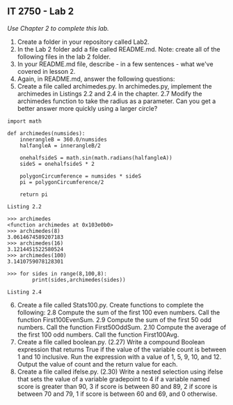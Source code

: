 ## IT 2750 - Lab 2

*Use Chapter 2 to complete this lab.*

1. Create a folder in your repository called Lab2.
2. In the Lab 2 folder add a file called README.md. Note: create all of the following files in the lab 2 folder.
3. In your README.md file, describe - in a few sentences - what we've covered in lesson 2. 
4. Again, in README.md, answer the following questions:
5. Create a file called archimedes.py. In archimedes.py, implement the archimedes in Listings 2.2 and 2.4 in the chapter. 2.7 Modify the archimedes function to take the radius as a parameter. Can you get a better answer more quickly using a larger circle?
```
import math  

def archimedes(numsides):  
    innerangleB = 360.0/numsides  
    halfangleA = innerangleB/2  
  
    onehalfsideS = math.sin(math.radians(halfangleA))  
    sideS = onehalfsideS * 2  
  
    polygonCircumference = numsides * sideS  
    pi = polygonCircumference/2  
  
    return pi  
```
`Listing 2.2`  

```
>>> archimedes  
<function archimedes at 0x103e0b0>  
>>> archimedes(8)  
3.0614674589207183  
>>> archimedes(16)  
3.1214451522580524  
>>> archimedes(100)  
3.1410759078128301  
   
>>> for sides in range(8,100,8):  
        print(sides,archimedes(sides))  
```
`Listing 2.4`    
 
6. Create a file called Stats100.py. Create functions to complete the following:
    2.8 Compute the sum of the first 100 even numbers. Call the function First100EvenSum.
    2.9 Compute the sum of the first 50 odd numbers. Call the function First50OddSum.
    2.10 Compute the average of the first 100 odd numbers. Call the function First100Avg.
7. Create a file called boolean.py. (2.27) Write a compound Boolean expression that returns True if the value of the variable count is between 1 and 10 inclusive. Run the expression with a value of 1, 5, 9, 10, and 12. Output the value of count and the return value for each.
8. Create a file called ifelse.py. (2.30) Write a nested selection using ifelse that sets the value of a variable gradepoint to 4 if a variable named score is greater than 90, 3 if score is between 80 and 89, 2 if score is between 70 and 79, 1 if score is between 60 and 69, and 0 otherwise.
